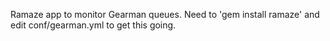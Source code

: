 Ramaze app to monitor Gearman queues.  Need to 'gem install ramaze' and edit conf/gearman.yml to get this going.
